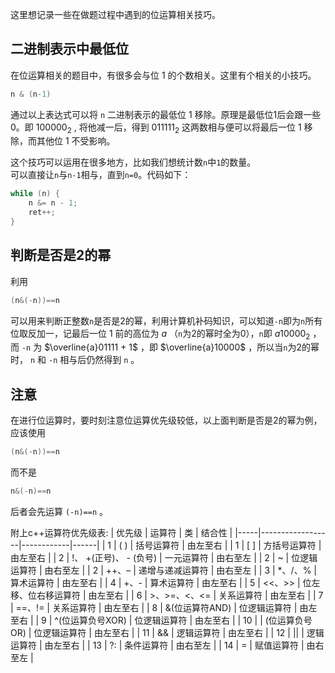 这里想记录一些在做题过程中遇到的位运算相关技巧。

## 二进制表示中最低位
在位运算相关的题目中，有很多会与位 1 的个数相关。这里有个相关的小技巧。

```cpp
n & (n-1)
````

通过以上表达式可以将 `n` 二进制表示的最低位 1 移除。原理是最低位1后会跟一些0。即 $100000_2$ , 将他减一后，得到 $011111_2$ 这两数相与便可以将最后一位 1 移除，而其他位 1 不受影响。

这个技巧可以运用在很多地方，比如我们想统计数`n`中`1`的数量。  
可以直接让`n`与`n-1`相与，直到`n=0`。代码如下：
```cpp
while (n) {
    n &= n - 1;
    ret++;
}
```
## 判断是否是2的幂
利用  
```cpp
(n&(-n))==n
```
可以用来判断正整数`n`是否是2的幂，利用计算机补码知识，可以知道`-n`即为`n`所有位取反加一，记最后一位 1 前的高位为 $a$ （`n`为2的幂时全为0），`n`即 $a10000_2$ ，而 `-n` 为 $\overline{a}01111 + 1$ ，即 $\overline{a}10000$ ，所以当`n`为2的幂时， `n` 和 `-n` 相与后仍然得到 `n` 。

## 注意
在进行位运算时，要时刻注意位运算优先级较低，以上面判断是否是2的幂为例，应该使用  
```cpp
(n&(-n))==n
```
而不是
```cpp
n&(-n)==n
```

后者会先运算 `(-n)==n` 。  

附上c++运算符优先级表:
| 优先级 | 运算符              | 类          | 结合性  |
|-----|------------------|------------|------|
| 1   | ( )              | 括号运算符      | 由左至右 |
| 1   | [ ]              | 方括号运算符     | 由左至右 |
| 2   | !、 +(正号)、 - (负号) | 一元运算符      | 由右至左 |
| 2   | ~                | 位逻辑运算符     | 由右至左 |
| 2   | ++、–             | 递增与递减运算符   | 由右至左 |
| 3   | *、/、%            | 算术运算符      | 由左至右 |
| 4   | +、-              | 算术运算符      | 由左至右 |
| 5   | <<、>>            | 位左移、位右移运算符 | 由左至右 |
| 6   | >、>=、<、<=        | 关系运算符      | 由左至右 |
| 7   | ==、!=            | 关系运算符      | 由左至右 |
| 8   | &(位运算符AND)       | 位逻辑运算符     | 由左至右 |
| 9   | ^(位运算负号XOR)      | 位逻辑运算符     | 由左至右 |
| 10  | \| (位运算负号OR)      | 位逻辑运算符     | 由左至右 |
| 11  | &&               | 逻辑运算符      | 由左至右 |
| 12  | \|\|               | 逻辑运算符      | 由左至右 |
| 13  | ?:               | 条件运算符      | 由右至左 |
| 14  | =                | 赋值运算符      | 由右至左 |
